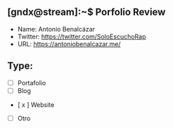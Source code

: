 ## [gndx@stream]:~$ Porfolio Review

- Name: Antonio Benalcázar
- Twitter: https://twitter.com/SoloEscuchoRap 
- URL: https://antoniobenalcazar.me/

## Type:
  - [ ] Portafolio
  - [ ] Blog
  - [ x ] Website
  - [ ] Otro
